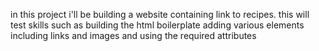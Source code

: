 in this project i'll be building a website containing link to recipes. this will test skills such as building the html boilerplate adding various elements including links and images and using the required attributes 
